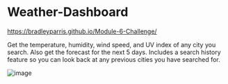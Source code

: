 # Weather-Dashboard
https://bradleyparris.github.io/Module-6-Challenge/

Get the temperature, humidity, wind speed, and UV index of any city you search. Also get the forecast for the next 5 days. Includes a search history feature so you can look back at any previous cities you have searched for.

![image](https://user-images.githubusercontent.com/24867485/194425734-25aa2e81-9695-4684-9772-8be01c80ca0e.png)

